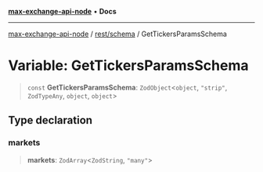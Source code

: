 [**max-exchange-api-node**](../../../README.md) • **Docs**

***

[max-exchange-api-node](../../../modules.md) / [rest/schema](../README.md) / GetTickersParamsSchema

# Variable: GetTickersParamsSchema

> `const` **GetTickersParamsSchema**: `ZodObject`\<`object`, `"strip"`, `ZodTypeAny`, `object`, `object`\>

## Type declaration

### markets

> **markets**: `ZodArray`\<`ZodString`, `"many"`\>
